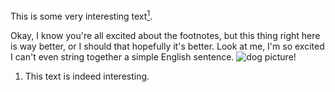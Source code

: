 This is some very interesting text[<sup>1</sup>](#ref_1).

Okay, I know you're all excited about the footnotes, but this thing right here is way better, or I should that hopefully it's better.
Look at me, I'm so excited I can't even string together a simple English sentence.
![dog picture!](IMG_1668.JPG)

1. <a name="ref_1" /> This text is indeed interesting. 